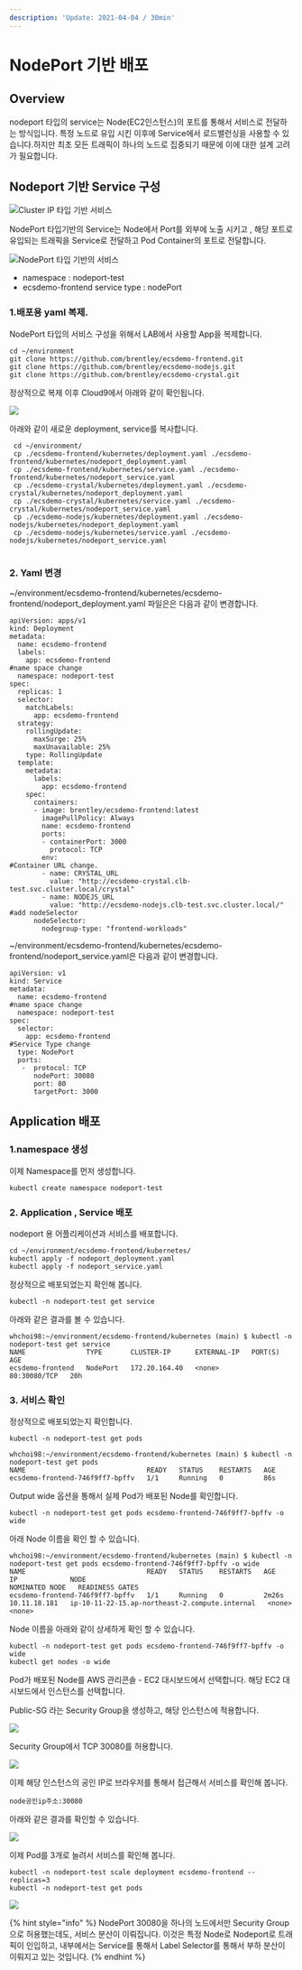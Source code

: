 ```yaml
---
description: 'Update: 2021-04-04 / 30min'
---
```


# NodePort 기반 배포

## Overview

nodeport 타입의 service는 Node\(EC2인스턴스\)의 포트를 통해서 서비스로 전달하는 방식입니다. 특정 노드로 유입 시킨 이후에 Service에서 로드밸런싱을 사용할 수 있습니다.하지만 최초 모든 트래픽이 하나의 노드로 집중되기 때문에 이에 대한 설계 고려가 필요합니다.

## Nodeport 기반 Service 구성 

![Cluster IP &#xD0C0;&#xC785; &#xAE30;&#xBC18; &#xC11C;&#xBE44;&#xC2A4;](../.gitbook/assets/image%20%28178%29.png)

NodePort 타입기반의 Service는 Node에서 Port를 외부에 노출 시키고 , 해당 포트로 유입되는 트래픽을 Service로 전달하고  Pod Container의 포트로 전달합니다.

![NodePort &#xD0C0;&#xC785; &#xAE30;&#xBC18;&#xC758; &#xC11C;&#xBE44;&#xC2A4;](../.gitbook/assets/image%20%28173%29.png)

* namespace : nodeport-test
* ecsdemo-frontend service type : nodePort

### 1.배포용 yaml 복제.

NodePort 타입의 서비스 구성을 위해서 LAB에서 사용할 App을 복제합니다.

```text
cd ~/environment
git clone https://github.com/brentley/ecsdemo-frontend.git
git clone https://github.com/brentley/ecsdemo-nodejs.git
git clone https://github.com/brentley/ecsdemo-crystal.git

```

정상적으로 복제 이후 Cloud9에서 아래와 같이 확인됩니다.

![](../.gitbook/assets/image%20%2818%29.png)

아래와 같이 새로운 deployment, service를 복사합니다.

```text
 cd ~/environment/
 cp ./ecsdemo-frontend/kubernetes/deployment.yaml ./ecsdemo-frontend/kubernetes/nodeport_deployment.yaml
 cp ./ecsdemo-frontend/kubernetes/service.yaml ./ecsdemo-frontend/kubernetes/nodeport_service.yaml
 cp ./ecsdemo-crystal/kubernetes/deployment.yaml ./ecsdemo-crystal/kubernetes/nodeport_deployment.yaml
 cp ./ecsdemo-crystal/kubernetes/service.yaml ./ecsdemo-crystal/kubernetes/nodeport_service.yaml
 cp ./ecsdemo-nodejs/kubernetes/deployment.yaml ./ecsdemo-nodejs/kubernetes/nodeport_deployment.yaml
 cp ./ecsdemo-nodejs/kubernetes/service.yaml ./ecsdemo-nodejs/kubernetes/nodeport_service.yaml
 
```

### 2. Yaml 변경

~/environment/ecsdemo-frontend/kubernetes/ecsdemo-frontend/nodeport\_deployment.yaml 파일은은 다음과 같이 변경합니다.

```text
apiVersion: apps/v1
kind: Deployment
metadata:
  name: ecsdemo-frontend
  labels:
    app: ecsdemo-frontend
#name space change 
  namespace: nodeport-test
spec:
  replicas: 1
  selector:
    matchLabels:
      app: ecsdemo-frontend
  strategy:
    rollingUpdate:
      maxSurge: 25%
      maxUnavailable: 25%
    type: RollingUpdate
  template:
    metadata:
      labels:
        app: ecsdemo-frontend
    spec:
      containers:
      - image: brentley/ecsdemo-frontend:latest
        imagePullPolicy: Always
        name: ecsdemo-frontend
        ports:
        - containerPort: 3000
          protocol: TCP
        env:
#Container URL change.
        - name: CRYSTAL_URL
          value: "http://ecsdemo-crystal.clb-test.svc.cluster.local/crystal"
        - name: NODEJS_URL
          value: "http://ecsdemo-nodejs.clb-test.svc.cluster.local/"
#add nodeSelector
      nodeSelector:
        nodegroup-type: "frontend-workloads"
```

~/environment/ecsdemo-frontend/kubernetes/ecsdemo-frontend/nodeport\_service.yaml은 다음과 같이 변경합니다.

```text
apiVersion: v1
kind: Service
metadata:
  name: ecsdemo-frontend
#name space change 
  namespace: nodeport-test
spec:
  selector:
    app: ecsdemo-frontend
#Service Type change
  type: NodePort
  ports:
   -  protocol: TCP
      nodePort: 30080
      port: 80
      targetPort: 3000
```

## Application 배포 

### 1.namespace 생성 

이제 Namespace를 먼저 생성합니다.

```text
kubectl create namespace nodeport-test

```

### 2. Application , Service 배포

nodeport 용 어플리케이션과 서비스를 배포합니다.

```text
cd ~/environment/ecsdemo-frontend/kubernetes/
kubectl apply -f nodeport_deployment.yaml
kubectl apply -f nodeport_service.yaml

```

정상적으로 배포되었는지 확인해 봅니다.

```text
kubectl -n nodeport-test get service

```

아래와 같은 결과를 볼 수 있습니다.

```text
whchoi98:~/environment/ecsdemo-frontend/kubernetes (main) $ kubectl -n nodeport-test get service
NAME               TYPE       CLUSTER-IP      EXTERNAL-IP   PORT(S)        AGE
ecsdemo-frontend   NodePort   172.20.164.40   <none>        80:30080/TCP   20h
```

### 3. 서비스 확인

정상적으로 배포되었는지 확인합니다.

```text
kubectl -n nodeport-test get pods

```

```text
whchoi98:~/environment/ecsdemo-frontend/kubernetes (main) $ kubectl -n nodeport-test get pods 
NAME                              READY   STATUS    RESTARTS   AGE
ecsdemo-frontend-746f9ff7-bpffv   1/1     Running   0          86s
```

Output wide 옵션을 통해서 실제 Pod가 배포된 Node를 확인합니다.

```text
kubectl -n nodeport-test get pods ecsdemo-frontend-746f9ff7-bpffv -o wide

```

아래 Node 이름을 확인 할 수 있습니다.

```text
whchoi98:~/environment/ecsdemo-frontend/kubernetes (main) $ kubectl -n nodeport-test get pods ecsdemo-frontend-746f9ff7-bpffv -o wide
NAME                              READY   STATUS    RESTARTS   AGE     IP             NODE                                             NOMINATED NODE   READINESS GATES
ecsdemo-frontend-746f9ff7-bpffv   1/1     Running   0          2m26s   10.11.18.181   ip-10-11-22-15.ap-northeast-2.compute.internal   <none>           <none>
```

Node 이름을 아래와 같이 상세하게 확인 할 수 있습니다.

```text
kubectl -n nodeport-test get pods ecsdemo-frontend-746f9ff7-bpffv -o wide
kubectl get nodes -o wide

```

Pod가 배포된 Node를 AWS 관리콘솔 - EC2 대시보드에서 선택합니다. 해당 EC2 대시보드에서 인스턴스를 선택합니다.

Public-SG 라는 Security Group을 생성하고, 해당 인스턴스에 적용합니다.

![](../.gitbook/assets/image%20%28176%29.png)

Security Group에서 TCP 30080를 허용합니다.

![](../.gitbook/assets/image%20%28183%29.png)

이제 해당 인스턴스의 공인 IP로 브라우저를 통해서 접근해서 서비스를 확인해 봅니다.

```text
node공인ip주소:30080
```

아래와 같은 결과를 확인할 수 있습니다.

![](../.gitbook/assets/image%20%28177%29.png)

이제 Pod를 3개로 늘려서 서비스를 확인해 봅니다.

```text
kubectl -n nodeport-test scale deployment ecsdemo-frontend --replicas=3
kubectl -n nodeport-test get pods

```

![](../.gitbook/assets/image%20%28181%29.png)

{% hint style="info" %}
NodePort 30080을 하나의 노드에서만 Security Group으로 허용했는데도, 서비스 분산이 이뤄집니다. 이것은 특정 Node로 Nodeport로 트래픽이 인입하고, 내부에서는 Service를 통해서 Label Selector를 통해서 부하 분산이 이뤄지고 있는 것입니다.
{% endhint %}

